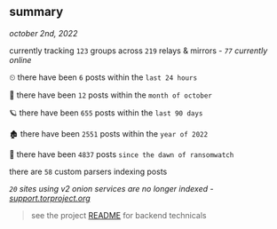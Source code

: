 
## summary
_october 2nd, 2022_

currently tracking `123` groups across `219` relays & mirrors - _`77` currently online_

⏲ there have been `6` posts within the `last 24 hours`

🦈 there have been `12` posts within the `month of october`

🪐 there have been `655` posts within the `last 90 days`

🏚 there have been `2551` posts within the `year of 2022`

🦕 there have been `4837` posts `since the dawn of ransomwatch`

there are `58` custom parsers indexing posts

_`20` sites using v2 onion services are no longer indexed - [support.torproject.org](https://support.torproject.org/onionservices/v2-deprecation/)_

> see the project [README](https://github.com/joshhighet/ransomwatch#ransomwatch--) for backend technicals
